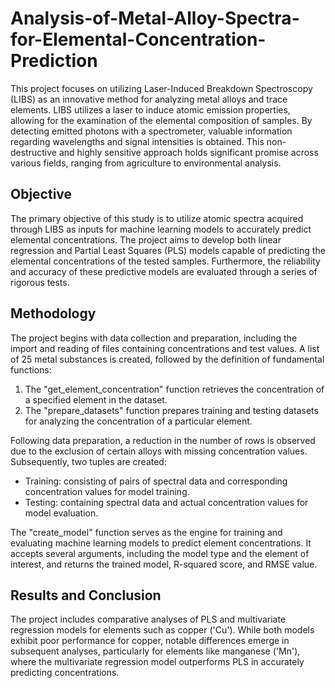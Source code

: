 # Analysis-of-Metal-Alloy-Spectra-for-Elemental-Concentration-Prediction


This project focuses on utilizing Laser-Induced Breakdown Spectroscopy (LIBS) as an innovative method for analyzing metal alloys and trace elements. LIBS utilizes a laser to induce atomic emission properties, allowing for the examination of the elemental composition of samples. By detecting emitted photons with a spectrometer, valuable information regarding wavelengths and signal intensities is obtained. This non-destructive and highly sensitive approach holds significant promise across various fields, ranging from agriculture to environmental analysis.

## Objective
The primary objective of this study is to utilize atomic spectra acquired through LIBS as inputs for machine learning models to accurately predict elemental concentrations. The project aims to develop both linear regression and Partial Least Squares (PLS) models capable of predicting the elemental concentrations of the tested samples. Furthermore, the reliability and accuracy of these predictive models are evaluated through a series of rigorous tests.

## Methodology
The project begins with data collection and preparation, including the import and reading of files containing concentrations and test values. A list of 25 metal substances is created, followed by the definition of fundamental functions:
1. The "get_element_concentration" function retrieves the concentration of a specified element in the dataset.
2. The "prepare_datasets" function prepares training and testing datasets for analyzing the concentration of a particular element.

Following data preparation, a reduction in the number of rows is observed due to the exclusion of certain alloys with missing concentration values. Subsequently, two tuples are created:
- Training: consisting of pairs of spectral data and corresponding concentration values for model training.
- Testing: containing spectral data and actual concentration values for model evaluation.

The "create_model" function serves as the engine for training and evaluating machine learning models to predict element concentrations. It accepts several arguments, including the model type and the element of interest, and returns the trained model, R-squared score, and RMSE value.

## Results and Conclusion
The project includes comparative analyses of PLS and multivariate regression models for elements such as copper ('Cu'). While both models exhibit poor performance for copper, notable differences emerge in subsequent analyses, particularly for elements like manganese ('Mn'), where the multivariate regression model outperforms PLS in accurately predicting concentrations.

